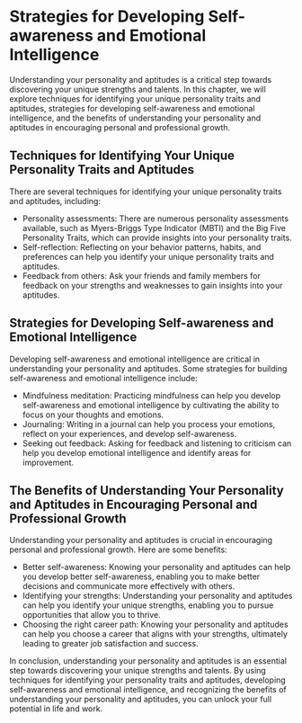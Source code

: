 Strategies for Developing Self-awareness and Emotional Intelligence
============================================================================================================================

Understanding your personality and aptitudes is a critical step towards discovering your unique strengths and talents. In this chapter, we will explore techniques for identifying your unique personality traits and aptitudes, strategies for developing self-awareness and emotional intelligence, and the benefits of understanding your personality and aptitudes in encouraging personal and professional growth.

Techniques for Identifying Your Unique Personality Traits and Aptitudes
-----------------------------------------------------------------------

There are several techniques for identifying your unique personality traits and aptitudes, including:

* Personality assessments: There are numerous personality assessments available, such as Myers-Briggs Type Indicator (MBTI) and the Big Five Personality Traits, which can provide insights into your personality traits.
* Self-reflection: Reflecting on your behavior patterns, habits, and preferences can help you identify your unique personality traits and aptitudes.
* Feedback from others: Ask your friends and family members for feedback on your strengths and weaknesses to gain insights into your aptitudes.

Strategies for Developing Self-awareness and Emotional Intelligence
-------------------------------------------------------------------

Developing self-awareness and emotional intelligence are critical in understanding your personality and aptitudes. Some strategies for building self-awareness and emotional intelligence include:

* Mindfulness meditation: Practicing mindfulness can help you develop self-awareness and emotional intelligence by cultivating the ability to focus on your thoughts and emotions.
* Journaling: Writing in a journal can help you process your emotions, reflect on your experiences, and develop self-awareness.
* Seeking out feedback: Asking for feedback and listening to criticism can help you develop emotional intelligence and identify areas for improvement.

The Benefits of Understanding Your Personality and Aptitudes in Encouraging Personal and Professional Growth
------------------------------------------------------------------------------------------------------------

Understanding your personality and aptitudes is crucial in encouraging personal and professional growth. Here are some benefits:

* Better self-awareness: Knowing your personality and aptitudes can help you develop better self-awareness, enabling you to make better decisions and communicate more effectively with others.
* Identifying your strengths: Understanding your personality and aptitudes can help you identify your unique strengths, enabling you to pursue opportunities that allow you to thrive.
* Choosing the right career path: Knowing your personality and aptitudes can help you choose a career that aligns with your strengths, ultimately leading to greater job satisfaction and success.

In conclusion, understanding your personality and aptitudes is an essential step towards discovering your unique strengths and talents. By using techniques for identifying your personality traits and aptitudes, developing self-awareness and emotional intelligence, and recognizing the benefits of understanding your personality and aptitudes, you can unlock your full potential in life and work.
